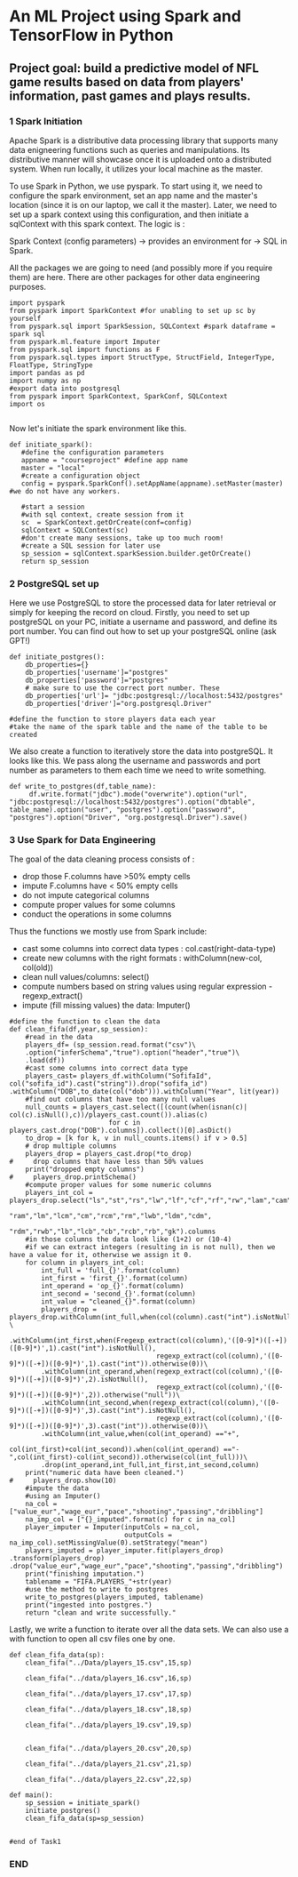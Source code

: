 # An ML Project using Spark and TensorFlow in Python
## Project goal: build a predictive model of NFL game results based on data from players' information, past games and plays results.


### 1 Spark Initiation
Apache Spark is a distributive data processing library that supports many data enigneering functions such as queries and manipulations. Its distributive manner will showcase once it is uploaded onto a distributed system. When run locally, it utilizes your local machine as the master.

To use Spark in Python, we use pyspark. To start using it, we need to configure the spark environment, set an app name and the master's location (since it is on our laptop, we call it the master). Later, we need to set up a spark context using this configuration, and then initiate a sqlContext with this spark context. The logic is :

Spark Context (config parameters) -> provides an environment for -> SQL in Spark.

All the packages we are going to need (and possibly more if you require them) are here. There are other packages for other data engineering purposes.
```{python}
import pyspark
from pyspark import SparkContext #for unabling to set up sc by yourself
from pyspark.sql import SparkSession, SQLContext #spark dataframe = spark sql
from pyspark.ml.feature import Imputer
from pyspark.sql import functions as F
from pyspark.sql.types import StructType, StructField, IntegerType, FloatType, StringType
import pandas as pd
import numpy as np
#export data into postgresql
from pyspark import SparkContext, SparkConf, SQLContext
import os
 
 ```
 Now let's initiate the spark environment like this.
 
 ```{python}
def initiate_spark():
    #define the configuration parameters
    appname = "courseproject" #define app name
    master = "local"
    #create a configuration object
    config = pyspark.SparkConf().setAppName(appname).setMaster(master) #we do not have any workers.

    #start a session
    #with sql context, create session from it
    sc  = SparkContext.getOrCreate(conf=config)
    sqlContext = SQLContext(sc)
    #don't create many sessions, take up too much room!
    #create a SQL session for later use
    sp_session = sqlContext.sparkSession.builder.getOrCreate()
    return sp_session
```

### 2 PostgreSQL set up
Here we use PostgreSQL to store the processed data for later retrieval or simply for keeping the record on cloud. Firstly, you need to set up postgreSQL on your PC, initiate a username and password, and define its port number. You can find out how to set up your postgreSQL online (ask GPT!)
```{python}
def initiate_postgres():
    db_properties={}
    db_properties['username']="postgres"
    db_properties['password']="postgres"
    # make sure to use the correct port number. These
    db_properties['url']= "jdbc:postgresql://localhost:5432/postgres"
    db_properties['driver']="org.postgresql.Driver"

#define the function to store players data each year
#take the name of the spark table and the name of the table to be created
```
We also create a function to iteratively store the data into postgreSQL. It looks like this. We pass along the username and passwords and port number as parameters to them each time we need to write something.
```{python}
def write_to_postgres(df,table_name):
     df.write.format("jdbc").mode("overwrite").option("url", "jdbc:postgresql://localhost:5432/postgres").option("dbtable", table_name).option("user", "postgres").option("password", "postgres").option("Driver", "org.postgresql.Driver").save()

```

### 3 Use Spark for Data Engineering

The goal of the data cleaning process consists of :

- drop those F.columns have >50% empty cells
- impute F.columns have < 50% empty cells
- do not impute categorical columns
- compute proper values for some columns
- conduct the operations in some columns

Thus the functions we mostly use from Spark include:
- cast some columns into correct data types : col.cast(right-data-type)
- create new columns with the right formats : withColumn(new-col, col(old))
- clean null values/columns: select()
- compute numbers based on string values using regular expression - regexp_extract()
- impute (fill missing values) the data: Imputer()
```{python}
#define the function to clean the data
def clean_fifa(df,year,sp_session):
    #read in the data
    players_df= (sp_session.read.format("csv")\
    .option("inferSchema","true").option("header","true")\
    .load(df))
    #cast some columns into correct data type
    players_cast= players_df.withColumn("SofifaId", col("sofifa_id").cast("string")).drop("sofifa_id")    .withColumn("DOB",to_date(col("dob"))).withColumn("Year", lit(year))
    #find out columns that have too many null values
    null_counts = players_cast.select([(count(when(isnan(c)| col(c).isNull(),c))/players_cast.count()).alias(c)
                         for c in players_cast.drop("DOB").columns]).collect()[0].asDict()
    to_drop = [k for k, v in null_counts.items() if v > 0.5]
    # drop multiple columns 
    players_drop = players_cast.drop(*to_drop)
#     drop columns that have less than 50% values
    print("dropped empty columns")
#     players_drop.printSchema()
    #compute proper values for some numeric columns
    players_int_col = players_drop.select("ls","st","rs","lw","lf","cf","rf","rw","lam","cam",
                        "ram","lm","lcm","cm","rcm","rm","lwb","ldm","cdm",
                        "rdm","rwb","lb","lcb","cb","rcb","rb","gk").columns
    #in those columns the data look like (1+2) or (10-4)
    #if we can extract integers (resulting in is not null), then we have a value for it, otherwise we assign it 0.
    for column in players_int_col:
        int_full = 'full_{}'.format(column)
        int_first = 'first_{}'.format(column)
        int_operand = 'op_{}'.format(column)
        int_second = 'second_{}'.format(column)
        int_value = "cleaned_{}".format(column)
        players_drop = players_drop.withColumn(int_full,when(col(column).cast("int").isNotNull(),col(column).cast("int")).otherwise(0))        \
            .withColumn(int_first,when(Fregexp_extract(col(column),'([0-9]*)([-+])([0-9]*)',1).cast("int").isNotNull(),
                                     regexp_extract(col(column),'([0-9]*)([-+])([0-9]*)',1).cast("int")).otherwise(0))\
        .withColumn(int_operand,when(regexp_extract(col(column),'([0-9]*)([-+])([0-9]*)',2).isNotNull(),
                                     regexp_extract(col(column),'([0-9]*)([-+])([0-9]*)',2)).otherwise("null"))\
        .withColumn(int_second,when(regexp_extract(col(column),'([0-9]*)([-+])([0-9]*)',3).cast("int").isNotNull(),
                                     regexp_extract(col(column),'([0-9]*)([-+])([0-9]*)',3).cast("int")).otherwise(0))\
        .withColumn(int_value,when(col(int_operand) =="+",
                                     col(int_first)+col(int_second)).when(col(int_operand) =="-",col(int_first)-col(int_second)).otherwise(col(int_full)))\
        .drop(int_operand,int_full,int_first,int_second,column)
    print("numeric data have been cleaned.")
#     players_drop.show(10)
    #impute the data
    #using an Imputer()
    na_col = ["value_eur","wage_eur","pace","shooting","passing","dribbling"]
    na_imp_col = ["{}_imputed".format(c) for c in na_col]
    player_imputer = Imputer(inputCols = na_col,
                             outputCols = na_imp_col).setMissingValue(0).setStrategy("mean")
    players_imputed = player_imputer.fit(players_drop)    .transform(players_drop)    .drop("value_eur","wage_eur","pace","shooting","passing","dribbling")
    print("finishing imputation.")                                    
    tablename = "FIFA.PLAYERS_"+str(year)
    #use the method to write to postgres
    write_to_postgres(players_imputed, tablename)
    print("ingested into postgres.")
    return "clean and write successfully."
```
Lastly, we write a function to iterate over all the data sets. We can also use a with function to open all csv files one by one.
```{python}
def clean_fifa_data(sp):
    clean_fifa("../Data/players_15.csv",15,sp)

    clean_fifa("../data/players_16.csv",16,sp)

    clean_fifa("../data/players_17.csv",17,sp)

    clean_fifa("../data/players_18.csv",18,sp)

    clean_fifa("../data/players_19.csv",19,sp)


    clean_fifa("../data/players_20.csv",20,sp)

    clean_fifa("../data/players_21.csv",21,sp)

    clean_fifa("../data/players_22.csv",22,sp)

def main():
    sp_session = initiate_spark()
    initiate_postgres()
    clean_fifa_data(sp=sp_session)


#end of Task1
```

### END

